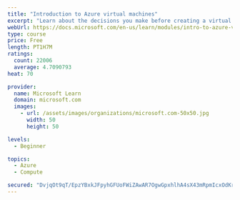 ```yaml
---
title: "Introduction to Azure virtual machines"
excerpt: "Learn about the decisions you make before creating a virtual machine, the options to create and manage the VM, and the extensions and services you use to manage your VM."
webUrl: https://docs.microsoft.com/en-us/learn/modules/intro-to-azure-virtual-machines/
type: course
price: Free
length: PT1H7M
ratings:
  count: 22006
  average: 4.7090793
heat: 70

provider:
  name: Microsoft Learn
  domain: microsoft.com
  images:
    - url: /assets/images/organizations/microsoft.com-50x50.jpg
      width: 50
      height: 50

levels:
  - Beginner

topics:
  - Azure
  - Compute

secured: "DvjqOt9qT/EpzYBxkJFpyhGFUoFWiZAwAR7OgwGpxhlhA4sX43mRpmIcxOdKrzXBmU/olGNqqWfgaYIxosR+kI8C8LfxXVoAf96Vx6bhIDGSnc1yE2L6HKVSgMlgZjzU20u+9sUgb7uEC8nbtSTSysxpMSunuKvq1k3JUoSQvEZvLWZzo02Sw9JeMW29yMA8tiCwMb4LB0nKES0tVbc4QKfetG+NxsPOpo9leBAqa4Dsk5ajj1JbJ4mDYifZ3LeGqXD/s9fCn6z58xj9G9Hyut7ojBaNeoN4efH/0KV35Pv4Sjrk22ktuXAZt/yFbGi8bAJhciL1OLkjHh6NIWZqGqpwwWTqMjUDZz2SC0rZOYvR+Y+/L1dxiBaJV3Zu7S9/LYtgAz/nJnOlRPJTKBQx2HLzkppdPCBNA7Ff5GqyUpJWpY1cg5uv6Q9S5nCjBXyq;BDzcn9BKha6pl1AZNOUCvg=="
---
```


